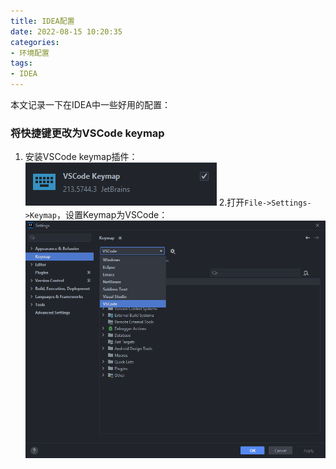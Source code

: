 ```yaml
---
title: IDEA配置
date: 2022-08-15 10:20:35
categories:
- 环境配置
tags:
- IDEA
---
```


本文记录一下在IDEA中一些好用的配置：
<!--more-->

### 将快捷键更改为VSCode keymap
1. 安装VSCode keymap插件：
![](https://raw.githubusercontent.com/Tom89757/ImageHost/main/hexo/20220815102337.png)
2.打开`File->Settings->Keymap`，设置Keymap为VSCode：
![](https://raw.githubusercontent.com/Tom89757/ImageHost/main/hexo/20220815102443.png)

